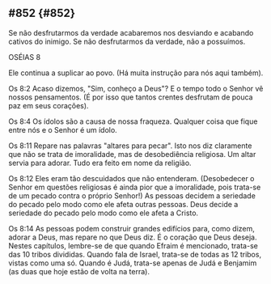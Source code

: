 ## #852 {#852}

Se não desfrutarmos da verdade acabaremos nos desviando e acabando cativos do inimigo. Se não desfrutarmos da verdade, não a possuímos.

OSÉIAS 8

Ele continua a suplicar ao povo. (Há muita instrução para nós aqui também).

Os 8:2 Acaso dizemos, &quot;Sim, conheço a Deus&quot;? E o tempo todo o Senhor vê nossos pensamentos. (É por isso que tantos crentes desfrutam de pouca paz em seus corações).

Os 8:4 Os ídolos são a causa de nossa fraqueza. Qualquer coisa que fique entre nós e o Senhor é um ídolo.

Os 8:11 Repare nas palavras &quot;altares para pecar&quot;. Isto nos diz claramente que não se trata de imoralidade, mas de desobediência religiosa. Um altar servia para adorar. Tudo era feito em nome da religião.

Os 8:12 Eles eram tão descuidados que não entenderam. (Desobedecer o Senhor em questões religiosas é ainda pior que a imoralidade, pois trata-se de um pecado contra o próprio Senhor!) As pessoas decidem a seriedade do pecado pelo modo como ele afeta outras pessoas. Deus decide a seriedade do pecado pelo modo como ele afeta a Cristo.

Os 8:14 As pessoas podem construir grandes edifícios para, como dizem, adorar a Deus, mas repare no que Deus diz. É o coração que Deus deseja. Nestes capítulos, lembre-se de que quando Efraim é mencionado, trata-se das 10 tribos divididas. Quando fala de Israel, trata-se de todas as 12 tribos, vistas como uma só. Quando é Judá, trata-se apenas de Judá e Benjamim (as duas que hoje estão de volta na terra).